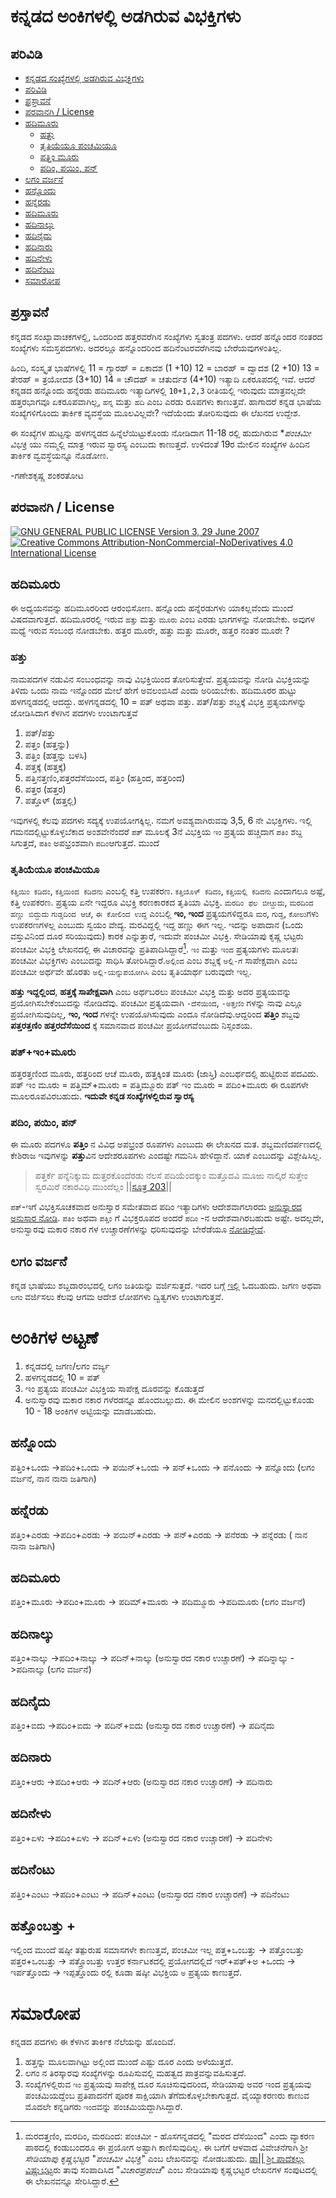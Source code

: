 # ಕನ್ನಡದ ಅಂಕಿಗಳಲ್ಲಿ ಅಡಗಿರುವ ವಿಭಕ್ತಿಗಳು
## ಪರಿವಿಡಿ

- [ಕನ್ನಡದ ಸಂಖ್ಯೆಗಳಲ್ಲಿ ಅಡಗಿರುವ ವಿಭಕ್ತಿಗಳು](#ಕನ್ನಡದ-ಸಂಖ್ಯೆಗಳಲ್ಲಿ-ಅಡಗಿರುವ-ವಿಭಕ್ತಿಗಳು)
- [ಪರಿವಿಡಿ](#ಪರಿವಿಡಿ)
- [ಪ್ರಸ್ತಾವನೆ](#ಪ್ರಸ್ತಾವನೆ)
- [ಪರವಾನಗಿ / License](#ಪರವಾನಗಿ--license)
- [ಹದಿಮೂರು](#ಹದಿಮೂರು)
  - [ಹತ್ತು](#ಹತ್ತು)
  - [ತೃತಿಯೆಯೂ ಪಂಚಮಿಯೂ](#ತೃತಿಯೆಯೂ-ಪಂಚಮಿಯೂ)
  - [ಪತ್ತಿಂ ಮೂರು](#ಪತ್ತಿಂ-ಮೂರು)
  - [ಪದಿಂ, ಪಯಿಂ, ಪನ್](#ಪದಿಂ-ಪಯಿಂ-ಪನ್)
- [ಲಗಂ ವರ್ಜನೆ](#ಲಗಂ-ವರ್ಜನೆ)
- [ಹನ್ನೊಂದು](#ಹನ್ನೊಂದು)
- [ಹನ್ನೆರಡು](#ಹನ್ನೆರಡು)
- [ಹದಿಮೂರು](#ಹದಿಮೂರು-1)
- [ಹದಿನಾಲ್ಕು](#ಹದಿನಾಲ್ಕು)
- [ಹದಿನೈದು](#ಹದಿನೈದು)
- [ಹದಿನಾರು](#ಹದಿನಾರು)
- [ಹದಿನೇಳು](#ಹದಿನೇಳು)
- [ಹದಿನೆಂಟು](#ಹದಿನೆಂಟು)
- [ಸಮಾರೋಪ](#ಸಮಾರೋಪ)

## ಪ್ರಸ್ತಾವನೆ
ಕನ್ನಡದ ಸಂಖ್ಯಾವಾಚಕಗಳಲ್ಲಿ, ಒಂದರಿಂದ ಹತ್ತರವರೆಗಿನ ಸಂಖ್ಯೆಗಳು ಸ್ವತಂತ್ರ ಪದಗಳು. ಆದರೆ ಹನ್ನೊಂದರ ನಂತರದ ಸಂಖ್ಯೆಗಳು ಸಮಸ್ತಪದಗಳು.
ಅದರಲ್ಲೂ ಹನ್ನೊಂದರಿಂದ ಹದಿನೆಂಟರವರೆಗಿನವು ಬೇರೆಯವುಗಳಂತಿಲ್ಲ.

 ಹಿಂದಿ, ಸಂಸ್ಕೃತ ಭಾಷೆಗಳಲ್ಲಿ 
11 = ಗ್ಯಾರಹ್ = ಏಕಾದಶ (1 +10)
12 = ಬಾರಹ್ = ದ್ವಾದಶ (2 +10)
13 = ತೇರಹ್ = ತ್ರಯೋದಶ (3+10)
14 = ಚೌದಹ್ = ಚತುರ್ದಶ (4+10)
ಇತ್ಯಾದಿ ಏಕರೂಪದಲ್ಲಿ ಇವೆ. ಆದರೆ ಕನ್ನಡದ ಹನ್ನೊಂದು ಹನ್ನೆರಡು ಹದಿಮೂರು ಇತ್ಯಾದಿಗಳಲ್ಲಿ `10+1,2,3` ರೀತಿಯಲ್ಲಿ ಇರುವುದು ಮಾತ್ರವಲ್ಲದೇ ಹತ್ತರಭಾಗವೂ ಏಕರೂಪವಾಗಿಲ್ಲ, `ಹನ್ನ` ಮತ್ತು `ಹದಿ` ಎಂಬ ಎರಡು ರೂಪಗಳು ಕಾಣುತ್ತವೆ. ಹಾಗಾದರೆ ಕನ್ನಡ ಭಾಷೆಯ ಸಂಖ್ಯೆಗಳಿಗೊಂದು ತಾರ್ಕಿಕ ವ್ಯವಸ್ಥೆಯ ಮೂಲವಿಲ್ಲವೇ? ಇದೆಯೆಂದು ತೋರಿಸುವುದು ಈ ಲೆಖನದ ಉದ್ದೇಶ.

ಈ ಸಂಖ್ಯೆಗಳ ಹುಟ್ಟನ್ನು ಹಳಗನ್ನಡದ ಹಿನ್ನೆಲೆಯಿಟ್ಟುಕೊಂಡು ನೋಡಿದಾಗ 11-18 ರಲ್ಲಿ ಹುದುಗಿರುವ **ಪಂಚಮೀ ವಿಭಕ್ತಿ* ಯು ನಮ್ಮಲ್ಲಿ ಮಾತ್ರ ಇರುವ ಸ್ವಾರಸ್ಯ ಎಂಬುದು ಕಾಣುತ್ತದೆ. ಉಳಿದಂತೆ 19ರ ಮೇಲಿನ ಸಂಖ್ಯೆಗಳ ಹಿಂದಿನ ತಾರ್ಕಿಕ ವ್ವವಸ್ಥೆಯನ್ನೂ ನೊಡೋಣ.

-ಗಣೇಶಕೃಷ್ಣ ಶಂಕರತೋಟ

## ಪರವಾನಗಿ / License

[![GNU GENERAL PUBLIC LICENSE Version 3, 29 June 2007](https://www.gnu.org/graphics/gplv3-127x51.png) ![Creative Commons Attribution-NonCommercial-NoDerivatives 4.0 International License](https://i.creativecommons.org/l/by-nc-nd/4.0/88x31.png)](../README.md#ಪರವಾನಗಿ--license)

## ಹದಿಮೂರು
ಈ ಅಧ್ಯಯನವನ್ನು ಹದಿಮೂರರಿಂದ ಆರಂಭಿಸೋಣ. ಹನ್ನೊಂದು ಹನ್ನೆರಡುಗಳು ಯಾಕಲ್ಲವೆಂದು ಮುಂದೆ ವಿಷದವಾಗುತ್ತದೆ.
ಹದಿಮೂರರಲ್ಲಿ ಇರುವ `ಹತ್ತು` ಮತ್ತು `ಮೂರು` ಎಂಬ ಎರಡು ಭಾಗಗಳನ್ನು ನೋಡಬೇಕು. ಅವುಗಳ ಮಧ್ಯೆ ಇರುವ ಸಂಬಂಧ ನೋಡಬೇಕು.
ಹತ್ತರ ಮೂರೇ, ಹತ್ತು ಮತ್ತು ಮೂರೇ, ಹತ್ತರ ನಂತರ ಮೂರೇ ?

### ಹತ್ತು
ನಾಮಪದಗಳ ನಡುವಿನ ಸಂಬಂಧವನ್ನು ನಾವು ವಿಭಕ್ತಿಯಿಂದ ತೋರಿಸುತ್ತೇವೆ. ಪ್ರತ್ಯಯವನ್ನು ನೋಡಿ ವಿಭಕ್ತಿಯನ್ನು ತಿಳಿದು ಒಂದು ನಾಮ ಇನ್ನೊಂದರ ಮೇಲೆ ಹೇಗೆ ಅವಲಂಬಿಸಿದೆ ಎಂದು ಅರಿಯಬೇಕು. ಹದಿಮೂರರ ಹುಟ್ಟು ಹಳಗನ್ನಡದಲ್ಲಿ ಆದದ್ದು. ಹಳಗನ್ನಡದಲ್ಲಿ 10 = ಪತ್ ಅಥವಾ ಪತ್ತು. ಪತ್/ಪತ್ತು ಶಬ್ದಕ್ಕೆ ವಿಭಕ್ತಿ ಪ್ರತ್ಯಯಗಳನ್ನು ಜೋಡಿಸಿದಾಗ ಕೆಳಗಿನ ಪದಗಳು ಉಂಟಾಗುತ್ತವೆ
1. ಪತ್/ಪತ್ತು
2. ಪತ್ತಂ (ಹತ್ತನ್ನು)
3. ಪತ್ತಿಂ (ಹತ್ತನ್ನು ಬಳಸಿ)
4. ಪತ್ತಕ್ಕೆ (ಹತ್ತಕ್ಕೆ)
5. ಪತ್ತಿನತ್ತಣಿಂ,ಪತ್ತರದೆಸೆಯಿಂದ, ಪತ್ತಿಂ (ಹತ್ತಿಂದ, ಹತ್ತರಿಂದ)
6. ಪತ್ತರ (ಹತ್ತರ)
7. ಪತ್ತೊಳ್ (ಹತ್ತಲ್ಲಿ)

ಇವುಗಳಲ್ಲಿ ಕೆಲವು ಪದಗಳು ಸದ್ಯಕ್ಕೆ ಉಪಯೋಗಕ್ಕಿಲ್ಲ. ನಮಗೆ ಅವಶ್ಯವಾಗಿರುವವು 3,5, 6 ನೇ ವಿಭಕ್ತಿಗಳು. ಇಲ್ಲಿ ಗಮನದಲ್ಲಿಟ್ಟುಕೊಳ್ಳಬೆಕಾದ ಅಂಶವೇನೆಂದರೆ `ಪತ್` ಮೂಲಕ್ಕೆ 3ನೆ ವಿಭಕ್ತಿಯ `ಇಂ` ಪ್ರತ್ಯಯ ಹಚ್ಚಿದಾಗ `ಪತಿಂ` ಶಬ್ದ ಸಿಗುತ್ತದೆ, `ಪತಿಂ` ಅಪಭ್ರಂಶವಾಗಿ `ಪದಿಂ`ಆಗುತ್ತದೆ. ಮುಂದೆ

### ತೃತಿಯೆಯೂ ಪಂಚಮಿಯೂ
`ಕತ್ತಿಯಿಂ ಕಡಿದಂ`, `ಕತ್ತಿಯಿಂದ ಕಡಿದನು` ಎಂಬಲ್ಲಿ ಕತ್ತಿ ಉಪಕರಣ.
`ಕತ್ತಿಯೊಳ್ ಕಡಿದಂ`, `ಕತ್ತಿಯಲ್ಲಿ ಕಡಿದನು` ಎಂದಾಗಲೂ ಅಷ್ಟೆ, ಕತ್ತಿ ಉಪಕರಣ. ಪ್ರತ್ಯಯ ಏನೇ ಇದ್ದರೂ ವಿಭಕ್ತಿ ಕರಣಕಾರಕದ ತೃತಿಯಾ ವಿಭಕ್ತಿ.
`ಮರದಿಂ ಫಲ ಬೀೞ್ದುದು`, `ಮರದಿಂದ ಹಣ್ಣು ಬಿದ್ದುದು`
`ಗುಡ್ಡದಿಂದ ಆಚೆ`, `ಈ ಕೋಲಿಂದ ಉದ್ದ` ಎಂಬಲ್ಲಿ **ಇಂ, ಇಂದ** ಪ್ರತ್ಯಯಗಳಿದ್ದರೂ `ಮರ`, `ಗುಡ್ಡ`, `ಕೋಲು`ಗಳು ಉಪಕರಣಗಳಲ್ಲ ಎಂಬುದು ಸ್ವಯಂ ವೇದ್ಯ. ಮರವಿದ್ದಲ್ಲಿ ಇದ್ದ ಹಣ್ಣು ಈಗ ಇಲ್ಲ. ಇದನ್ನು ಅಪಾದಾನ (ಒಂದು ವಸ್ತುವಿನಿಂದ ದೂರ ಸರಿಯುವುದು) ಕಾರಕ ಎನ್ನುತ್ತಾರೆ, ಇದುವೇ ಪಂಚಮೀ ವಿಭಕ್ತಿ. ಸೇಡಿಯಾಪು ಕೃಷ್ಣ ಭಟ್ಟರು ಪಂಚಮೀ ವಿಭಕ್ತಿ ಲೇಖನದಲ್ಲಿ ಈ ವಿಚಾರವನ್ನು ಪ್ರತಿಪಾದಿಸಿದ್ದಾರೆ[^1]. `ಇಂ` ಮತ್ತು `ಇಂದ` ಪ್ರತ್ಯಯಗಳು ಮೂಲತಃ ಪಂಚಮೀ ವಿಭಕ್ತಿಗಳು ಎಂಬುದನ್ನು ಸಾಧಿಸಿ ತೋರಿಸಿದ್ದಾರೆ.`ಅಲ್ಲಿಂದ` ಎಂಬ ಶಬ್ದಕ್ಕೆ `ಅಲ್ಲಿ-ಗೆ` ಸಾಪೇಕ್ಷವಾಗಿ ಎಂಬ ಪಂಚಮೀ ಅರ್ಥವೇ ಹೊರತು `ಅಲ್ಲಿ-ಯನ್ನುಪಯೋಗಿಸಿ` ಎಂಬ ತೃತಿಯಾರ್ಥ ಬರುವುದೇ ಇಲ್ಲ.

**ಹತ್ತು ಇದ್ದಲ್ಲಿಂದ**, **ಹತ್ತಕ್ಕೆ ಸಾಪೇಕ್ಷವಾಗಿ** ಎಂಬ ಅರ್ಥಬರಲು ಪಂಚಮೀ ವಿಭಕ್ತಿ ಮತ್ತು ಅದರ ಪ್ರತ್ಯಯವನ್ನು ಪ್ರಯೋಗಿಸಬೇಕೆಂಬುದನ್ನು ನೋಡಿದೆವು. ಪಂಚಮೀ ಪ್ರತ್ಯಯವಾಗಿ `-ದೆಸೆಯಿಂದ`, `-ಅತ್ತಣಿಂ` ಗಳನ್ನು ನಾವು ಎಲ್ಲೂ ಪ್ರಯೋಗಿಸುವುದಿಲ್ಲ, **ಇಂ, ಇಂದ** ಗಳನ್ನೇ ಉಪಯೊಗಿಸುವುದು ಎಂದೂ ನೋಡಿದೆವು.ಆದ್ದರಿಂದ **ಪತ್ತಿಂ** ಶಬ್ದವು **ಪತ್ತರತ್ತಣಿಂ** **ಹತ್ತರದೆಸೆಯಿಂದ** ಕ್ಕೆ ಸಮಾನವಾದ ಪಂಚಮೀ ಪ್ರಯೋಗವೆಂಬುದು ನಿಸ್ಸಂಶಯ.

### ಪತ್+ಇಂ+ಮೂರು
ಹತ್ತರತ್ತಣಿಂದ ಮೂರು, ಹತ್ತರಿಂದ ಆಚೆ ಮೂರು, ಹತ್ತಕ್ಕಿಂತ ಮೂರು (ಜಾಸ್ತಿ) ಎಂಬರ್ಥದಲ್ಲಿ ಹುಟ್ಟಿರುವ ಪದವಿದು.
ಪತ್ ಇಂ ಮೂರು = ಪತ್ತಿಮ್+ಮೂರು = ಪತ್ತಿಮ್ಮೂರು 
ಪತ್ ಇಂ ಮೂರು = ಪದಿಂ+ಮೂರು
ಈ ರೂಪಗಳೇ ಮೂಲರೂಪವಿರಬಹುದು.
**ಇದುವೇ ಕನ್ನಡ ಸಂಖ್ಯೆಗಳಲ್ಲಿರುವ ಸ್ವಾರಸ್ಯ**

### ಪದಿಂ, ಪಯಿಂ, ಪನ್
ಈ ಮೂರು ಪದಗಳೂ **ಪತ್ತಿಂ** ನ ವಿವಿಧ ಅಪಭ್ರಂಶ ರೂಪಗಳು ಎಂಬುದು ಈ ಲೇಖನದ ಮತ.
ಶಬ್ದಮಣಿದರ್ಪಣದಲ್ಲಿ ಕೇಶಿರಾಜ ಇವುಗಳನ್ನು **ಪತ್ತು**ವಿನ ಆದೇಶರೂಪಗಳು ಎಂದಷ್ಟೇ ಗಮನಿಸಿ ಹೇಳಿದ್ದಾನೆ. ಯಾಕೆ ಎಂಬುದನ್ನು ವಿಶ್ಲೇಷಿಸಿಲ್ಲ.

>ಪತ್ತರ್ಕೆ ಪನ್ನೆನಿಕ್ಕುಮ
ದುತ್ತರಕೊಂದೆರಡು ನೆಲಸೆ ಪದಿಯೆಂದಕ್ಕುಂ
ಮತ್ತೊದವಿ ಮೂಱು ನಾಲ್ಕಿರೆ
ಸುತ್ತೇಂ ಸ್ವರಮಿರೆ ನಕಾರವಿಧಿ ಮುಂದೆಲ್ಲಂ ||[ಸೂತ್ರ 203](https://youtu.be/ZIjoq7hUcVc?list=PLYc_H2yt-vAJhMjmz3cztfjiNO7XhgRQG&t=3365)||

`ಪತ್`-ಇಗೆ ವಿಭಕ್ತಿಸೂಚಕವಾದ ಅನುಸ್ವಾರ ಸಮೇತವಾದ ಪದಿಂ ಇತ್ಯಾದಿಗಳು ಆದೇಶವಾಗಲಾರದು [ಅನುಸ್ವಾರದ ಅನುಸಾರ ನೋಡಿ](https://github.com/amshuman-kr/kannadada-bhakti/blob/main/content/%E0%B2%B5%E0%B2%95%E0%B2%BE%E0%B2%B0%E0%B2%A6%20%E0%B2%B5%E0%B2%BF%E0%B2%AD%E0%B2%95%E0%B3%8D%E0%B2%A4%E0%B2%BF.md#%E0%B2%A6%E0%B3%8D%E0%B2%B5%E0%B2%BF%E0%B2%A4%E0%B3%8D%E0%B2%B5%E0%B2%B8%E0%B2%82%E0%B2%A7%E0%B2%BF). `ಪತಿಂ` ಅಥವಾ `ಪತ್ತಿಂ` ಗೆ ವಿಭಕ್ತರೂಪದ ಅಂದರೆ `ಪದಿಂ` -ನ ಆದೇಶವಾಗಿರಬಹುದು ಅಷ್ಟೇ.
ಅದಲ್ಲದೇ, ಅನುಸ್ವಾರವು ಮಕಾರ ನಕಾರ ಗಳ ಉಚ್ಚಾರಣೆಗಳನ್ನು ಧರಿಸುವುದನ್ನು ಬೇರೆಡೆಯೂ [ನೋಡಿದ್ದೇವೆ](https://github.com/amshuman-kr/kannadada-bhakti/blob/main/content/%E0%B2%85%E0%B2%A8%E0%B3%81%E0%B2%B8%E0%B3%8D%E0%B2%B5%E0%B2%BE%E0%B2%B0%E0%B2%A6%20%E0%B2%85%E0%B2%A8%E0%B3%81%E0%B2%B8%E0%B2%BE%E0%B2%B0.md#%E0%B2%B9%E0%B2%B5%E0%B3%8D%E0%B2%AF%E0%B2%95%E0%B2%95%E0%B2%A8%E0%B3%8D%E0%B2%A8%E0%B2%A1%E0%B2%A6%E0%B2%B2%E0%B3%8D%E0%B2%B2%E0%B2%BF-%E0%B2%85%E0%B2%B0%E0%B3%8D%E0%B2%A7%E0%B2%BE%E0%B2%A8%E0%B3%81%E0%B2%B8%E0%B3%8D%E0%B2%B5%E0%B2%BE%E0%B2%B0-%E0%B2%B9%E0%B2%BE%E0%B2%97%E0%B3%82-%E0%B2%85%E0%B2%A6%E0%B3%81-%E0%B2%A8%E0%B2%95%E0%B2%BE%E0%B2%B0%E0%B2%B5%E0%B2%BE%E0%B2%97%E0%B3%81%E0%B2%B5-%E0%B2%AA%E0%B3%8D%E0%B2%B0%E0%B2%95%E0%B3%8D%E0%B2%B0%E0%B2%BF%E0%B2%AF%E0%B3%86). 

## ಲಗಂ ವರ್ಜನೆ
ಕನ್ನಡ ಭಾಷೆಯು ಶಬ್ದದಾರಂಭದಲ್ಲಿ ಲಗಂ ಜತಿಯನ್ನು ವರ್ಜಿಸುತ್ತದೆ. ಇದರ ಬಗ್ಗೆ [ಇಲ್ಲಿ](https://github.com/amshuman-kr/kannadada-bhakti/blob/main/content/%E0%B2%B5%E0%B2%95%E0%B2%BE%E0%B2%B0%E0%B2%A6%20%E0%B2%B5%E0%B2%BF%E0%B2%AD%E0%B2%95%E0%B3%8D%E0%B2%A4%E0%B2%BF.md#%E0%B2%A6%E0%B3%8D%E0%B2%B5%E0%B2%BF%E0%B2%A4%E0%B3%8D%E0%B2%B5%E0%B2%B8%E0%B2%82%E0%B2%A7%E0%B2%BF) ಓದಬಹುದು. ಜಗಣ ಅಥವಾ `ಲಗಂ` ವರ್ಜಿಸಲು ಕೆಲವು ಆಗಮ ಆದೇಶ ಲೋಪಗಳು ದ್ವಿತ್ವಗಳು ಉಂಟಾಗುತ್ತವೆ.

# ಅಂಕಿಗಳ ಅಟ್ಟಣೆ
1. ಕನ್ನಡದಲ್ಲಿ ಜಗಣ/ಲಗಂ ವರ್ಜ್ಯ
2. ಹಳಗನ್ನಡದಲ್ಲಿ 10 = ಪತ್
3. ಇಂ ಪ್ರತ್ಯಯ ಪಂಚಮೀ ವಿಭಕ್ತಿಯ ಸಾಪೇಕ್ಷ ದೂರವನ್ನು ಕೊಡುತ್ತದೆ
4. ಅನುಸ್ವಾರವು ಮಕಾರ ನಕಾರ ಗಳೆರಡನ್ನೂ ಹೊಂದಬಲ್ಲುದು.
ಈ ಮೇಲಿನ ಅಂಶಗಳನ್ನು ಮನದಲ್ಲಿಟ್ಟುಕೊಂಡು 10 - 18 ಅಂಕಿಗಳ ಅಟ್ಟಿಯನ್ನು ಮಾಡಬಹುದು.

## ಹನ್ನೊಂದು
ಪತ್ತಿಂ+ಒಂದು ->ಪದಿಂ+ಒಂದು -> ಪಯಿನ್+ಒಂದು -> ಪನ್+ಒಂದು -> ಪನೊಂದು -> ಪನ್ನೊಂದು (ಲಗಂ ವರ್ಜನೆ, ನಾನ ನಾನಾ ಜತಿಗಾಗಿ)

## ಹನ್ನೆರಡು
ಪತ್ತಿಂ+ಎರಡು ->ಪದಿಂ+ಎರಡು -> ಪಯಿನ್+ಎರಡು -> ಪನ್+ಎರಡು -> ಪನೆರಡು -> ಪನ್ನೆರಡು ( ನಾನ ನಾನಾ ಜತಿಗಾಗಿ)

## ಹದಿಮೂರು
ಪತ್ತಿಂ+ಮೂರು ->ಪದಿಂ+ಮೂರು -> ಪದಿಮ್+ಮೂರು -> ಪದಿಮ್ಮೂರು ->ಪದಿಮೂರು (ಲಗಂ ವರ್ಜನೆ)

## ಹದಿನಾಲ್ಕು
ಪತ್ತಿಂ+ನಾಲ್ಕು ->ಪದಿಂ+ನಾಲ್ಕು -> ಪದಿನ್+ನಾಲ್ಕು (ಅನುಸ್ವಾರದ ನಕಾರ ಉಚ್ಚಾರಣೆ) -> ಪದಿನ್ನಾಲ್ಕು ->ಪದಿನಾಲ್ಕು (ಲಗಂ ವರ್ಜನೆ)

## ಹದಿನೈದು
ಪತ್ತಿಂ+ಐದು ->ಪದಿಂ+ಐದು -> ಪದಿನ್+ಐದು (ಅನುಸ್ವಾರದ ನಕಾರ ಉಚ್ಚಾರಣೆ) -> ಪದಿನೈದು

## ಹದಿನಾರು
ಪತ್ತಿಂ+ಆರು ->ಪದಿಂ+ಆರು -> ಪದಿನ್+ಆರು (ಅನುಸ್ವಾರದ ನಕಾರ ಉಚ್ಚಾರಣೆ) -> ಪದಿನಾರು

## ಹದಿನೇಳು
ಪತ್ತಿಂ+ಏಳು ->ಪದಿಂ+ಏಳು -> ಪದಿನ್+ಏಳು (ಅನುಸ್ವಾರದ ನಕಾರ ಉಚ್ಚಾರಣೆ) -> ಪದಿನೇಳು

## ಹದಿನೆಂಟು
ಪತ್ತಿಂ+ಎಂಟು ->ಪದಿಂ+ಎಂಟು -> ಪದಿನ್+ಎಂಟು (ಅನುಸ್ವಾರದ ನಕಾರ ಉಚ್ಚಾರಣೆ) -> ಪದಿನೆಂಟು
## ಹತ್ತೊಂಬತ್ತು +
ಇಲ್ಲಿಂದ ಮುಂದೆ ಷಷ್ಠೀ ತತ್ಪುರುಷ ಸಮಾಸಗಳೇ ಕಾಣುತ್ತವೆ, ಪಂಚಮೀ ಇಲ್ಲ
ಪತ್ತ+ಒಂಬತ್ತು -> ಪತ್ತೊಂಬತ್ತು
ಪತ್ತರ+ಒಂಬತ್ತು -> ಪತ್ತ್ರೊಂಬತ್ತು ಉತ್ತರ ಕರ್ನಾಟಕದಲ್ಲಿ ಪ್ರಯೋಗದಲ್ಲಿದೆ
ಇರ್+ಪತ್+ಅ +ಒಂದು -> ಇರ್ಪತ್ತೊಂದು -> ಇಪ್ಪತ್ತೊಂದು ರಲ್ಲಿ ಕೂಡಾ ಷಷ್ಠೀ ವಿಭಕ್ತಿಯ `ಅ` ಪ್ರತ್ಯಯ ಕಾಣುತ್ತದೆ.

# ಸಮಾರೋಪ
ಕನ್ನಡದ ಪದಗಳು ಈ ಕೆಳಗಿನ ತಾರ್ಕಿಕ ನೆಲೆಯನ್ನು ಹೊಂದಿವೆ.
1. ಹತ್ತನ್ನು ಮೂಲವಾಗಿಟ್ಟು ಅಲ್ಲಿಂದ ಮುಂದೆ ಎಷ್ಟು ದೂರ ಎಂದು ಅಳೆಯುತ್ತದೆ.
2. ಲಗಂ ನ ತಿರಸ್ಕಾರವು ಸಂಖ್ಯೆಗಳನ್ನು ರೂಪಿಸುವಲ್ಲಿ ಮಹತ್ವದ ಪಾತ್ರವನ್ನುವಹಿಸುತ್ತದೆ.
3. ಸಂಖ್ಯೆಗಳಲ್ಲಿರುವ `ಇಂ` ಪ್ರತ್ಯಯವು ಸಾಪೇಕ್ಷ ದೂರ ಸೂಚಿಸುವುದರಿಂದ, ಸೇಡಿಯಾಪು ಅವರ ಇಂದ ಪ್ರತ್ಯಯವು ಪಂಚಮಿಯದ್ದೆಂಬ ಪ್ರತಿಪಾದನೆಗೆ ಪೂರಕ ಸಾಕ್ಷಿಯಾಗಿ ತೆಗೆದುಕೊಳ್ಳಬೇಕಾಗುತ್ತದೆ. ವೈಯ್ಯಾಕರಣರು ಕಾಣುವ ಮೊದಲೇ ಕನ್ನಡಿಗರು `ಇಂದ`ವನ್ನು ಪಂಚಮಿಯದ್ದಾಗಿಸಿದ್ದಾರೆ. 


[^1]: ಮರದತ್ತಣಿಂ, ಮರದಿಂ, ಮರದಿಂದ: ಪಂಚಮೀ - ಹೊಸಗನ್ನಡದಲ್ಲಿ "ಮರದ ದೆಸೆಯಿಂದ" ಎಂದು ವ್ಯಾಕರಣ ಪಾಠದಲ್ಲಿ ಕಂಡುಬಂದರೂ ಈ ಪ್ರಯೋಗ ಅಷ್ಟಾಗಿ ಕಾಣಿಸುವುದಿಲ್ಲ. ಈ ಬಗೆಗೆ ಆಳವಾದ ವಿವೇಚನೆಗಾಗಿ ಶ್ರೀ *ಸೇಡಿಯಾಪು ಕೃಷ್ಣಭಟ್ಟ*ರ "*ಪಂಚಮೀ ವಿಭಕ್ತಿ*" ಎಂಬ ಲೇಖನವನ್ನು ನೋಡಬಹುದು.
[ಡಾ|| ಶ್ರೀ ಪಾದೆಕಲ್ಲು ವಿಷ್ಣುಭಟ್ಟ](https://www.clubhouse.com/@padekallu?utm_medium=ch_profile&utm_campaign=wSPhDP4r4o-9Pe_zqseDBA-212445)ರು ತಾವು ಸಂಪಾದಿಸಿದ "*ವಿಚಾರಪ್ರಪಂಚ*" ಎಂಬ ಸೇಡಿಯಾಪು ಕೃಷ್ಣಭಟ್ಟರ ಲೇಖನಗಳ ಸಂಪುಟದಲ್ಲಿ ಈ ಲೇಖನವನ್ನೂ ಸೇರಿಸಿದ್ದಾರೆ.
